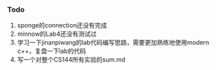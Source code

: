 ### Todo
1. sponge的connection还没有完成
2. minnow的Lab4还没有测试过
3. 学习一下jinanpiwang的lab代码编写思路，需要更加熟练地使用modern c++，复盘一下lab的代码
4. 写一个对整个CS144所有实验的sum.md